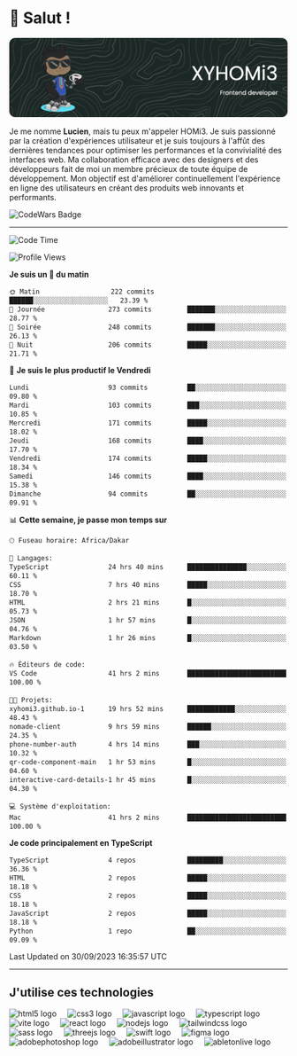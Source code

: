 # 👋 Salut !

![Header](./github-header-image.png)

Je me nomme **Lucien**, mais tu peux m'appeler HOMi3. Je suis passionné par la création d'expériences utilisateur et je suis toujours à l'affût des dernières tendances pour optimiser les performances et la convivialité des interfaces web. Ma collaboration efficace avec des designers et des développeurs fait de moi un membre précieux de toute équipe de développement. Mon objectif est d'améliorer continuellement l'expérience en ligne des utilisateurs en créant des produits web innovants et performants.

![CodeWars Badge](https://www.codewars.com/users/xyhomi3/badges/small)

---
<!--START_SECTION:waka-->
![Code Time](http://img.shields.io/badge/Code%20Time-53%20hrs%2020%20mins-blue)

![Profile Views](http://img.shields.io/badge/Vues%20du%20profil-711-blue)

**Je suis un 🐤 du matin** 

```text
🌞 Matin                  222 commits         ██████░░░░░░░░░░░░░░░░░░░   23.39 % 
🌆 Journée                273 commits         ███████░░░░░░░░░░░░░░░░░░   28.77 % 
🌃 Soirée                 248 commits         ███████░░░░░░░░░░░░░░░░░░   26.13 % 
🌙 Nuit                   206 commits         █████░░░░░░░░░░░░░░░░░░░░   21.71 % 
```
📅 **Je suis le plus productif le Vendredi** 

```text
Lundi                    93 commits          ██░░░░░░░░░░░░░░░░░░░░░░░   09.80 % 
Mardi                    103 commits         ███░░░░░░░░░░░░░░░░░░░░░░   10.85 % 
Mercredi                 171 commits         █████░░░░░░░░░░░░░░░░░░░░   18.02 % 
Jeudi                    168 commits         ████░░░░░░░░░░░░░░░░░░░░░   17.70 % 
Vendredi                 174 commits         █████░░░░░░░░░░░░░░░░░░░░   18.34 % 
Samedi                   146 commits         ████░░░░░░░░░░░░░░░░░░░░░   15.38 % 
Dimanche                 94 commits          ██░░░░░░░░░░░░░░░░░░░░░░░   09.91 % 
```


📊 **Cette semaine, je passe mon temps sur** 

```text
🕑︎ Fuseau horaire: Africa/Dakar

💬 Langages: 
TypeScript               24 hrs 40 mins      ███████████████░░░░░░░░░░   60.11 % 
CSS                      7 hrs 40 mins       █████░░░░░░░░░░░░░░░░░░░░   18.70 % 
HTML                     2 hrs 21 mins       █░░░░░░░░░░░░░░░░░░░░░░░░   05.73 % 
JSON                     1 hr 57 mins        █░░░░░░░░░░░░░░░░░░░░░░░░   04.76 % 
Markdown                 1 hr 26 mins        █░░░░░░░░░░░░░░░░░░░░░░░░   03.50 % 

🔥 Éditeurs de code: 
VS Code                  41 hrs 2 mins       █████████████████████████   100.00 % 

🐱‍💻 Projets: 
xyhomi3.github.io-1      19 hrs 52 mins      ████████████░░░░░░░░░░░░░   48.43 % 
nomade-client            9 hrs 59 mins       ██████░░░░░░░░░░░░░░░░░░░   24.35 % 
phone-number-auth        4 hrs 14 mins       ███░░░░░░░░░░░░░░░░░░░░░░   10.32 % 
qr-code-component-main   1 hr 53 mins        █░░░░░░░░░░░░░░░░░░░░░░░░   04.60 % 
interactive-card-details-1 hr 45 mins        █░░░░░░░░░░░░░░░░░░░░░░░░   04.30 % 

💻 Système d'exploitation: 
Mac                      41 hrs 2 mins       █████████████████████████   100.00 % 
```

**Je code principalement en TypeScript** 

```text
TypeScript               4 repos             █████████░░░░░░░░░░░░░░░░   36.36 % 
HTML                     2 repos             █████░░░░░░░░░░░░░░░░░░░░   18.18 % 
CSS                      2 repos             █████░░░░░░░░░░░░░░░░░░░░   18.18 % 
JavaScript               2 repos             █████░░░░░░░░░░░░░░░░░░░░   18.18 % 
Python                   1 repo              ██░░░░░░░░░░░░░░░░░░░░░░░   09.09 % 
```




 Last Updated on 30/09/2023 16:35:57 UTC
<!--END_SECTION:waka-->
---

## J'utilise ces technologies

<div align="left">
  <img src="https://skillicons.dev/icons?i=html" height="40" alt="html5 logo"  />
  <img width="12" />
  <img src="https://skillicons.dev/icons?i=css" height="40" alt="css3 logo"  />
  <img width="12" />
  <img src="https://skillicons.dev/icons?i=js" height="40" alt="javascript logo"  />
  <img width="12" />
  <img src="https://skillicons.dev/icons?i=ts" height="40" alt="typescript logo"  />
  <img width="12" />
  <img src="https://skillicons.dev/icons?i=vite" height="40" alt="vite logo"  />
  <img width="12" />
  <img src="https://skillicons.dev/icons?i=react" height="40" alt="react logo"  />
  <img width="12" />
  <img src="https://cdn.jsdelivr.net/gh/devicons/devicon/icons/nodejs/nodejs-original.svg" height="40" alt="nodejs logo"  />
  <img width="12" />
  <img src="https://skillicons.dev/icons?i=tailwind" height="40" alt="tailwindcss logo"  />
  <img width="12" />
  <img src="https://skillicons.dev/icons?i=sass" height="40" alt="sass logo"  />
  <img width="12" />
  <img src="https://skillicons.dev/icons?i=threejs" height="40" alt="threejs logo"  />
  <img width="12" />
  <img src="https://skillicons.dev/icons?i=swift" height="40" alt="swift logo"  />
  <img width="12" />
  <img src="https://skillicons.dev/icons?i=figma" height="40" alt="figma logo"  />
  <img width="12" />
  <img src="https://skillicons.dev/icons?i=ps" height="40" alt="adobephotoshop logo"  />
  <img width="12" />
  <img src="https://skillicons.dev/icons?i=ai" height="40" alt="adobeillustrator logo"  />
  <img width="12" />
  <img src="https://skillicons.dev/icons?i=ableton" height="40" alt="abletonlive logo"  />
</div>



